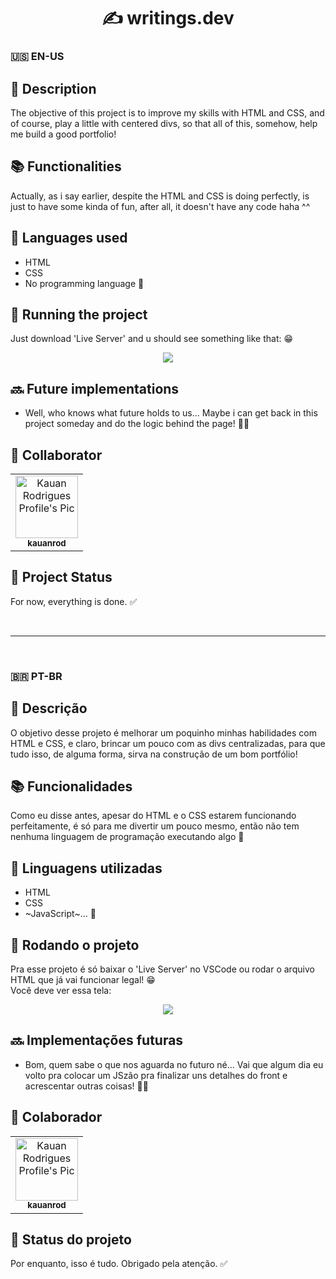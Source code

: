 <h1 align="center">✍ writings.dev</h1>

### 🇺🇸 EN-US

## :memo: Description
The objective of this project is to improve my skills with HTML and CSS, and of course, play a little with centered divs, so that all of this, somehow, help me build a good portfolio!

## :books: Functionalities
Actually, as i say earlier, despite the HTML and CSS is doing perfectly, is just to have some kinda of fun, after all, it doesn't have any code haha ^^

## :wrench: Languages used
* HTML
* CSS
* No programming language 😬

## :rocket: Running the project
Just download 'Live Server' and u should see something like that: 😁
<div align="center">
  <img src="assets/landing_page_example.gif">
</div>

## :soon: Future implementations
* Well, who knows what future holds to us... Maybe i can get back in this project someday and do the logic behind the page! 🤷‍♂️

## :handshake: Collaborator
<table>
  <tr>
    <td align="center">
      <a href="http://github.com/tatialveso">
        <img src="https://avatars.githubusercontent.com/u/47507940?v=4" width="100px;" alt="Kauan Rodrigues Profile's Pic"/><br>
        <sub>
          <b>kauanrod</b>
        </sub>
      </a>
    </td>
  </tr>
</table>

## :dart: Project Status
For now, everything is done. ✅

<br>
<hr />
<br>

### 🇧🇷 PT-BR

## :memo: Descrição
O objetivo desse projeto é melhorar um poquinho minhas habilidades com HTML e CSS, e claro, brincar um pouco com as divs centralizadas, para que tudo isso, de alguma forma, sirva na construção de um bom portfólio!

## :books: Funcionalidades
Como eu disse antes, apesar do HTML e o CSS estarem funcionando perfeitamente, é só para me divertir um pouco mesmo, então não tem nenhuma linguagem de programação executando algo 😬
<br>
<!--<img align="center" src="https://drive.google.com/file/d/1wmJ27v5hqiZ257UVZGUCI-1ahnhjC8Qe/view?usp=sharing">-->

## :wrench: Linguagens utilizadas
* HTML
* CSS
* ~JavaScript~... 😬

## :rocket: Rodando o projeto
Pra esse projeto é só baixar o 'Live Server' no VSCode ou rodar o arquivo HTML que já vai funcionar legal! 😁
<br>Você deve ver essa tela:
<div align="center">
  <img src="assets/landing_page_example.gif">
</div>

## :soon: Implementações futuras
* Bom, quem sabe o que nos aguarda no futuro né... Vai que algum dia eu volto pra colocar um JSzão pra finalizar uns detalhes do front e acrescentar outras coisas! 🤷‍♂️

## :handshake: Colaborador
<table>
  <tr>
    <td align="center">
      <a href="http://github.com/tatialveso">
        <img src="https://avatars.githubusercontent.com/u/47507940?v=4" width="100px;" alt="Kauan Rodrigues Profile's Pic"/><br>
        <sub>
          <b>kauanrod</b>
        </sub>
      </a>
    </td>
  </tr>
</table>

## :dart: Status do projeto
Por enquanto, isso é tudo. Obrigado pela atenção. ✅
